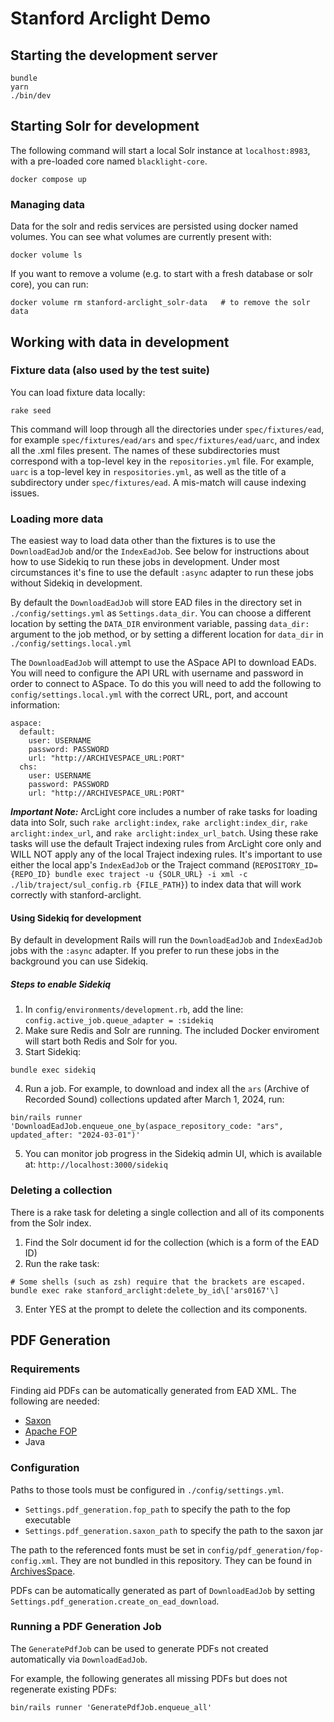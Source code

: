 # Stanford Arclight Demo

## Starting the development server
```shell
bundle
yarn
./bin/dev
```

## Starting Solr for development
The following command will start a local Solr instance at `localhost:8983`, with a pre-loaded core named `blacklight-core`.

```shell
docker compose up
```
### Managing data
Data for the solr and redis services are persisted using docker named volumes. You can see what volumes are currently present with:

```shell
docker volume ls
````

If you want to remove a volume (e.g. to start with a fresh database or solr core), you can run:

```shell
docker volume rm stanford-arclight_solr-data   # to remove the solr data
```

## Working with data in development

### Fixture data (also used by the test suite)

You can load fixture data locally: 
```shell
rake seed
```

This command will loop through all the directories under `spec/fixtures/ead`, for example `spec/fixtures/ead/ars` and `spec/fixtures/ead/uarc`, and index all the .xml files present. The names of these subdirectories must correspond with a top-level key in the `repositories.yml` file. For example, `uarc` is a top-level key in `respositories.yml`, as well as the title of a subdirectory under `spec/fixtures/ead`. A mis-match will cause indexing issues.

### Loading more data

The easiest way to load data other than the fixtures is to use the `DownloadEadJob` and/or the `IndexEadJob`. See below for instructions about how to use Sidekiq to run these jobs in development. Under most circumstances it's fine to use the default `:async` adapter to run these jobs without Sidekiq in development. 

By default the `DownloadEadJob` will store EAD files in the directory set in `./config/settings.yml` as `Settings.data_dir`. You can choose a different location by setting the `DATA_DIR` environment variable, passing `data_dir:` argument to the job method, or by setting a different location for `data_dir` in `./config/settings.local.yml`

The `DownloadEadJob` will attempt to use the ASpace API to download EADs. You will need to configure the API URL with username and password in order to connect to ASpace. To do this you will need to add the following to `config/settings.local.yml` with the correct URL, port, and account information:

```
aspace:
  default:
    user: USERNAME
    password: PASSWORD
    url: "http://ARCHIVESPACE_URL:PORT"
  chs:
    user: USERNAME
    password: PASSWORD
    url: "http://ARCHIVESPACE_URL:PORT"
```

_**Important Note:**_ ArcLight core includes a number of rake tasks for loading data into Solr, such `rake arclight:index`, `rake arclight:index_dir`, `rake arclight:index_url`, and `rake arclight:index_url_batch`. Using these rake tasks will use the default Traject indexing rules from ArcLight core only and WILL NOT apply any of the local Traject indexing rules. It's important to use either the local app's `IndexEadJob` or the Traject command (`REPOSITORY_ID={REPO_ID} bundle exec traject -u {SOLR_URL} -i xml -c ./lib/traject/sul_config.rb {FILE_PATH}`) to index data that will work correctly with stanford-arclight.

#### Using Sidekiq for development
By default in development Rails will run the `DownloadEadJob` and `IndexEadJob` jobs with the `:async` adapter. If you prefer to run these jobs in the background you can use Sidekiq.

##### Steps to enable Sidekiq
1. In `config/environments/development.rb`, add the line: `config.active_job.queue_adapter = :sidekiq`
2. Make sure Redis and Solr are running. The included Docker enviroment will start both Redis and Solr for you.
3. Start Sidekiq:
```shell
bundle exec sidekiq
```
4. Run a job. For example, to download and index all the `ars` (Archive of Recorded Sound) collections updated after March 1, 2024, run:
```shell
bin/rails runner 'DownloadEadJob.enqueue_one_by(aspace_repository_code: "ars", updated_after: "2024-03-01")'
```
5. You can monitor job progress in the Sidekiq admin UI, which is available at: `http://localhost:3000/sidekiq`

### Deleting a collection
There is a rake task for deleting a single collection and all of its components from the Solr index.

1. Find the Solr document id for the collection (which is a form of the EAD ID)
2. Run the rake task:
```shell
# Some shells (such as zsh) require that the brackets are escaped.
bundle exec rake stanford_arclight:delete_by_id\['ars0167'\]
```
3. Enter YES at the prompt to delete the collection and its components.

## PDF Generation
### Requirements
Finding aid PDFs can be automatically generated from EAD XML. The following are needed:
- [Saxon](https://www.saxonica.com/welcome/welcome.xml)
- [Apache FOP](https://xmlgraphics.apache.org/fop/)
- Java

### Configuration
Paths to those tools must be configured in `./config/settings.yml`.
- `Settings.pdf_generation.fop_path` to specify the path to the fop executable
- `Settings.pdf_generation.saxon_path` to specify the path to the saxon jar

The path to the referenced fonts must be set in `config/pdf_generation/fop-config.xml`. They are not bundled in this repository. They can be found in [ArchivesSpace](https://github.com/archivesspace/archivesspace).

PDFs can be automatically generated as part of `DownloadEadJob` by setting `Settings.pdf_generation.create_on_ead_download`.

### Running a PDF Generation Job
The `GeneratePdfJob` can be used to generate PDFs not created automatically via `DownloadEadJob`.

For example, the following generates all missing PDFs but does not regenerate existing PDFs:
```shell
bin/rails runner 'GeneratePdfJob.enqueue_all'
```
